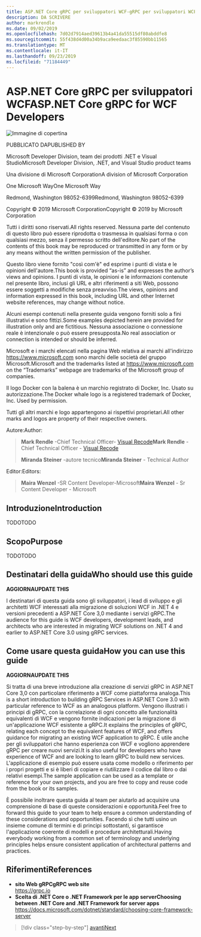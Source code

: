 ```yaml
---
title: ASP.NET Core gRPC per sviluppatori WCF-gRPC per sviluppatori WCF
description: DA SCRIVERE
author: markrendle
ms.date: 09/02/2019
ms.openlocfilehash: 7d02d7914aed39613b4a41da55515df80abddfe8
ms.sourcegitcommit: 55f438d4d00a34b9aca9eedaac3f85590bb11565
ms.translationtype: MT
ms.contentlocale: it-IT
ms.lasthandoff: 09/23/2019
ms.locfileid: "71184449"
---
```

# <a name="aspnet-core-grpc-for-wcf-developers"></a><span data-ttu-id="d904b-103">ASP.NET Core gRPC per sviluppatori WCF</span><span class="sxs-lookup"><span data-stu-id="d904b-103">ASP.NET Core gRPC for WCF Developers</span></span>

![Immagine di copertina](./media/cover.png)

<span data-ttu-id="d904b-105">PUBBLICATO DA</span><span class="sxs-lookup"><span data-stu-id="d904b-105">PUBLISHED BY</span></span>

<span data-ttu-id="d904b-106">Microsoft Developer Division, team dei prodotti .NET e Visual Studio</span><span class="sxs-lookup"><span data-stu-id="d904b-106">Microsoft Developer Division, .NET, and Visual Studio product teams</span></span>

<span data-ttu-id="d904b-107">Una divisione di Microsoft Corporation</span><span class="sxs-lookup"><span data-stu-id="d904b-107">A division of Microsoft Corporation</span></span>

<span data-ttu-id="d904b-108">One Microsoft Way</span><span class="sxs-lookup"><span data-stu-id="d904b-108">One Microsoft Way</span></span>

<span data-ttu-id="d904b-109">Redmond, Washington 98052-6399</span><span class="sxs-lookup"><span data-stu-id="d904b-109">Redmond, Washington 98052-6399</span></span>

<span data-ttu-id="d904b-110">Copyright © 2019 Microsoft Corporation</span><span class="sxs-lookup"><span data-stu-id="d904b-110">Copyright © 2019 by Microsoft Corporation</span></span>

<span data-ttu-id="d904b-111">Tutti i diritti sono riservati.</span><span class="sxs-lookup"><span data-stu-id="d904b-111">All rights reserved.</span></span> <span data-ttu-id="d904b-112">Nessuna parte del contenuto di questo libro può essere riprodotta o trasmessa in qualsiasi forma o con qualsiasi mezzo, senza il permesso scritto dell'editore.</span><span class="sxs-lookup"><span data-stu-id="d904b-112">No part of the contents of this book may be reproduced or transmitted in any form or by any means without the written permission of the publisher.</span></span>

<span data-ttu-id="d904b-113">Questo libro viene fornito "così com'è" ed esprime i punti di vista e le opinioni dell'autore.</span><span class="sxs-lookup"><span data-stu-id="d904b-113">This book is provided “as-is” and expresses the author’s views and opinions.</span></span> <span data-ttu-id="d904b-114">I punti di vista, le opinioni e le informazioni contenute nel presente libro, inclusi gli URL e altri riferimenti a siti Web, possono essere soggetti a modifiche senza preavviso.</span><span class="sxs-lookup"><span data-stu-id="d904b-114">The views, opinions and information expressed in this book, including URL and other Internet website references, may change without notice.</span></span>

<span data-ttu-id="d904b-115">Alcuni esempi contenuti nella presente guida vengono forniti solo a fini illustrativi e sono fittizi.</span><span class="sxs-lookup"><span data-stu-id="d904b-115">Some examples depicted herein are provided for illustration only and are fictitious.</span></span> <span data-ttu-id="d904b-116">Nessuna associazione o connessione reale è intenzionale o può essere presupposta.</span><span class="sxs-lookup"><span data-stu-id="d904b-116">No real association or connection is intended or should be inferred.</span></span>

<span data-ttu-id="d904b-117">Microsoft e i marchi elencati nella pagina Web relativa ai marchi all'indirizzo https://www.microsoft.com sono marchi delle società del gruppo Microsoft.</span><span class="sxs-lookup"><span data-stu-id="d904b-117">Microsoft and the trademarks listed at https://www.microsoft.com on the “Trademarks” webpage are trademarks of the Microsoft group of companies.</span></span>

<span data-ttu-id="d904b-118">Il logo Docker con la balena è un marchio registrato di Docker, Inc. Usato su autorizzazione.</span><span class="sxs-lookup"><span data-stu-id="d904b-118">The Docker whale logo is a registered trademark of Docker, Inc. Used by permission.</span></span>

<span data-ttu-id="d904b-119">Tutti gli altri marchi e logo appartengono ai rispettivi proprietari.</span><span class="sxs-lookup"><span data-stu-id="d904b-119">All other marks and logos are property of their respective owners.</span></span>

<span data-ttu-id="d904b-120">Autore:</span><span class="sxs-lookup"><span data-stu-id="d904b-120">Author:</span></span>

> <span data-ttu-id="d904b-121">**Mark Rendle** -Chief Technical Officer- [Visual Recode](https://visualrecode.com)</span><span class="sxs-lookup"><span data-stu-id="d904b-121">**Mark Rendle** - Chief Technical Officer - [Visual Recode](https://visualrecode.com)</span></span>
>
> <span data-ttu-id="d904b-122">**Miranda Steiner** -autore tecnico</span><span class="sxs-lookup"><span data-stu-id="d904b-122">**Miranda Steiner** - Technical Author</span></span>

<span data-ttu-id="d904b-123">Editor:</span><span class="sxs-lookup"><span data-stu-id="d904b-123">Editors:</span></span>

> <span data-ttu-id="d904b-124">**Maira Wenzel** -SR Content Developer-Microsoft</span><span class="sxs-lookup"><span data-stu-id="d904b-124">**Maira Wenzel** - Sr Content Developer - Microsoft</span></span>

## <a name="introduction"></a><span data-ttu-id="d904b-125">Introduzione</span><span class="sxs-lookup"><span data-stu-id="d904b-125">Introduction</span></span>

<span data-ttu-id="d904b-126">TODO</span><span class="sxs-lookup"><span data-stu-id="d904b-126">TODO</span></span>

## <a name="purpose"></a><span data-ttu-id="d904b-127">Scopo</span><span class="sxs-lookup"><span data-stu-id="d904b-127">Purpose</span></span>

<span data-ttu-id="d904b-128">TODO</span><span class="sxs-lookup"><span data-stu-id="d904b-128">TODO</span></span>

## <a name="who-should-use-this-guide"></a><span data-ttu-id="d904b-129">Destinatari della guida</span><span class="sxs-lookup"><span data-stu-id="d904b-129">Who should use this guide</span></span>

<span data-ttu-id="d904b-130">**AGGIORNA**</span><span class="sxs-lookup"><span data-stu-id="d904b-130">**UPDATE THIS**</span></span>

<span data-ttu-id="d904b-131">I destinatari di questa guida sono gli sviluppatori, i lead di sviluppo e gli architetti WCF interessati alla migrazione di soluzioni WCF in .NET 4 e versioni precedenti a ASP.NET Core 3,0 mediante i servizi gRPC.</span><span class="sxs-lookup"><span data-stu-id="d904b-131">The audience for this guide is WCF developers, development leads, and architects who are interested in migrating WCF solutions on .NET 4 and earlier to ASP.NET Core 3.0 using gRPC services.</span></span>

## <a name="how-you-can-use-this-guide"></a><span data-ttu-id="d904b-132">Come usare questa guida</span><span class="sxs-lookup"><span data-stu-id="d904b-132">How you can use this guide</span></span>

<span data-ttu-id="d904b-133">**AGGIORNA**</span><span class="sxs-lookup"><span data-stu-id="d904b-133">**UPDATE THIS**</span></span>

<span data-ttu-id="d904b-134">Si tratta di una breve introduzione alla creazione di servizi gRPC in ASP.NET Core 3,0 con particolare riferimento a WCF come piattaforma analoga.</span><span class="sxs-lookup"><span data-stu-id="d904b-134">This is a short introduction to building gRPC Services in ASP.NET Core 3.0 with particular reference to WCF as an analogous platform.</span></span> <span data-ttu-id="d904b-135">Vengono illustrati i principi di gRPC, con la correlazione di ogni concetto alle funzionalità equivalenti di WCF e vengono fornite indicazioni per la migrazione di un'applicazione WCF esistente a gRPC.</span><span class="sxs-lookup"><span data-stu-id="d904b-135">It explains the principles of gRPC, relating each concept to the equivalent features of WCF, and offers guidance for migrating an existing WCF application to gRPC.</span></span> <span data-ttu-id="d904b-136">È utile anche per gli sviluppatori che hanno esperienza con WCF e vogliono apprendere gRPC per creare nuovi servizi.</span><span class="sxs-lookup"><span data-stu-id="d904b-136">It is also useful for developers who have experience of WCF and are looking to learn gRPC to build new services.</span></span> <span data-ttu-id="d904b-137">L'applicazione di esempio può essere usata come modello o riferimento per i propri progetti e si è liberi di copiare e riutilizzare il codice dal libro o dai relativi esempi.</span><span class="sxs-lookup"><span data-stu-id="d904b-137">The sample application can be used as a template or reference for your own projects, and you are free to copy and reuse code from the book or its samples.</span></span>

<span data-ttu-id="d904b-138">È possibile inoltrare questa guida al team per aiutarlo ad acquisire una comprensione di base di queste considerazioni e opportunità.</span><span class="sxs-lookup"><span data-stu-id="d904b-138">Feel free to forward this guide to your team to help ensure a common understanding of these considerations and opportunities.</span></span> <span data-ttu-id="d904b-139">Facendo sì che tutti usino un insieme comune di termini e di principi sottostanti, si garantisce l'applicazione coerente di modelli e procedure architetturali.</span><span class="sxs-lookup"><span data-stu-id="d904b-139">Having everybody working from a common set of terminology and underlying principles helps ensure consistent application of architectural patterns and practices.</span></span>

## <a name="references"></a><span data-ttu-id="d904b-140">Riferimenti</span><span class="sxs-lookup"><span data-stu-id="d904b-140">References</span></span>

- <span data-ttu-id="d904b-141">**sito Web gRPC**</span><span class="sxs-lookup"><span data-stu-id="d904b-141">**gRPC web site**</span></span>  
  <https://grpc.io>
- <span data-ttu-id="d904b-142">**Scelta di .NET Core o .NET Framework per le app server**</span><span class="sxs-lookup"><span data-stu-id="d904b-142">**Choosing between .NET Core and .NET Framework for server apps**</span></span>  
  <https://docs.microsoft.com/dotnet/standard/choosing-core-framework-server>

>[!div class="step-by-step"]
>[<span data-ttu-id="d904b-143">avanti</span><span class="sxs-lookup"><span data-stu-id="d904b-143">Next</span></span>](introduction.md)
